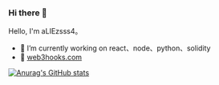 ### Hi there 👋

<!--
**aLIEzsss4/aLIEzsss4** is a ✨ _special_ ✨ repository because its `README.md` (this file) appears on your GitHub profile.

Here are some ideas to get you started:


-->
Hello, I'm aLIEzsss4。
 
- 🔭 I’m currently working on react、node、python、solidity
- 🌱 [web3hooks.com](https://web3hooks.com)


[![Anurag's GitHub stats](https://github-readme-stats.vercel.app/api?username=aLIEzsss4&theme=vue)](https://github.com/anuraghazra/github-readme-stats)
